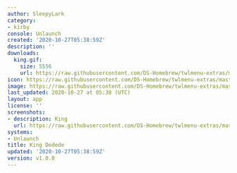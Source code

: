 ```yaml
---
author: SleepyLark
category:
- kirby
console: Unlaunch
created: '2020-10-27T05:38:59Z'
description: ''
downloads:
  king.gif:
    size: 5556
    url: https://raw.githubusercontent.com/DS-Homebrew/twlmenu-extras/master/_nds/TWiLightMenu/unlaunch/backgrounds/king.gif
icon: https://raw.githubusercontent.com/DS-Homebrew/twlmenu-extras/master/_nds/TWiLightMenu/unlaunch/backgrounds/king.gif
image: https://raw.githubusercontent.com/DS-Homebrew/twlmenu-extras/master/_nds/TWiLightMenu/unlaunch/backgrounds/king.gif
last_updated: 2020-10-27 at 05:38 (UTC)
layout: app
license: ''
screenshots:
- description: King
  url: https://raw.githubusercontent.com/DS-Homebrew/twlmenu-extras/master/_nds/TWiLightMenu/unlaunch/backgrounds/king.gif
systems:
- Unlaunch
title: King Dedede
updated: '2020-10-27T05:38:59Z'
version: v1.0.0
---
```

